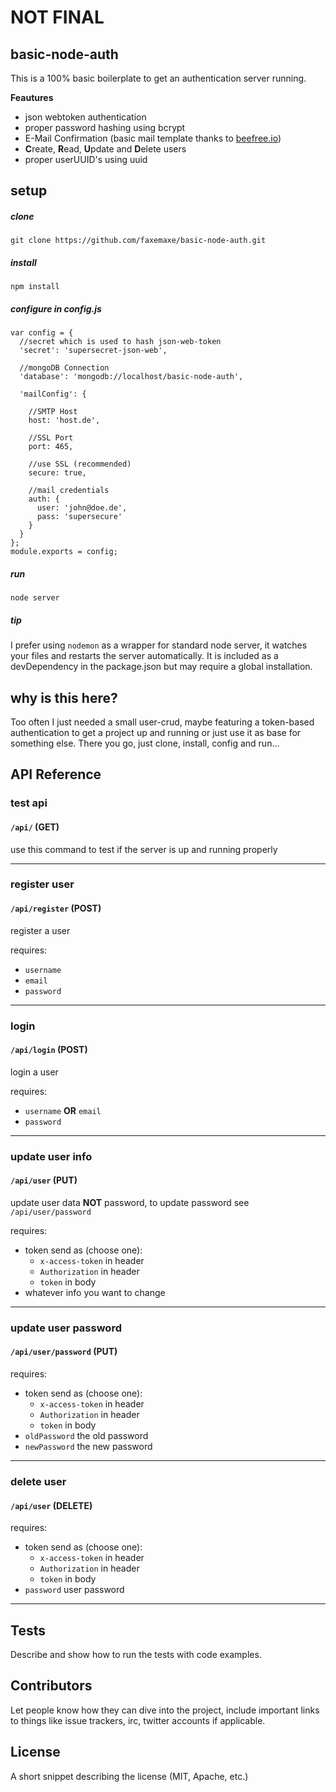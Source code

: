 # NOT FINAL

## basic-node-auth

This is a 100% basic boilerplate to get an authentication server running.

**Feautures**

* json webtoken authentication
* proper password hashing using bcrypt
* E-Mail Confirmation (basic mail template thanks to [beefree.io](https://beefree.io))
* **C**reate, **R**ead, **U**pdate and **D**elete users
* proper userUUID's using uuid

## setup
##### clone 
```
git clone https://github.com/faxemaxe/basic-node-auth.git
```
##### install
```
npm install
```
##### configure in config.js
```
var config = {
  //secret which is used to hash json-web-token
  'secret': 'supersecret-json-web',

  //mongoDB Connection
  'database': 'mongodb://localhost/basic-node-auth',

  'mailConfig': {

    //SMTP Host
    host: 'host.de',

    //SSL Port
    port: 465,

    //use SSL (recommended)
    secure: true,

    //mail credentials
    auth: {
      user: 'john@doe.de',
      pass: 'supersecure'
    }
  }
};
module.exports = config;
```
##### run
```
node server
```
##### tip
I prefer using `nodemon` as a wrapper for standard node server, it watches your files and restarts the server automatically. It is included as a devDependency in the package.json but may require a global installation.

## why is this here?

Too often I just needed a small user-crud, maybe featuring a token-based authentication to get a project up and running or just use it as  base for something else. There you go, just clone, install, config and run...



## API Reference

### test api
#### `/api/` (GET)
use this command to test if the server is up and running properly

---

### register user
#### `/api/register` (POST)
register a user

requires:
* `username`
* `email`
* `password`

---

### login
#### `/api/login` (POST)
login a user

requires:
* `username` **OR** `email`
* `password`

---

### update user info
#### `/api/user` (PUT)
update user data **NOT** password, to update password see `/api/user/password`

requires:
* token send as (choose one):
  * `x-access-token` in header
  * `Authorization` in header
  * `token` in body
* whatever info you want to change

---

### update user password
#### `/api/user/password` (PUT)

requires:
* token send as (choose one):
  * `x-access-token` in header
  * `Authorization` in header
  * `token` in body
* `oldPassword` the old password
* `newPassword` the new password

---

### delete user
#### `/api/user` (DELETE)

requires:
* token send as (choose one):
  * `x-access-token` in header
  * `Authorization` in header
  * `token` in body
* `password` user password

---

## Tests

Describe and show how to run the tests with code examples.

## Contributors

Let people know how they can dive into the project, include important links to things like issue trackers, irc, twitter accounts if applicable.

## License

A short snippet describing the license (MIT, Apache, etc.)
